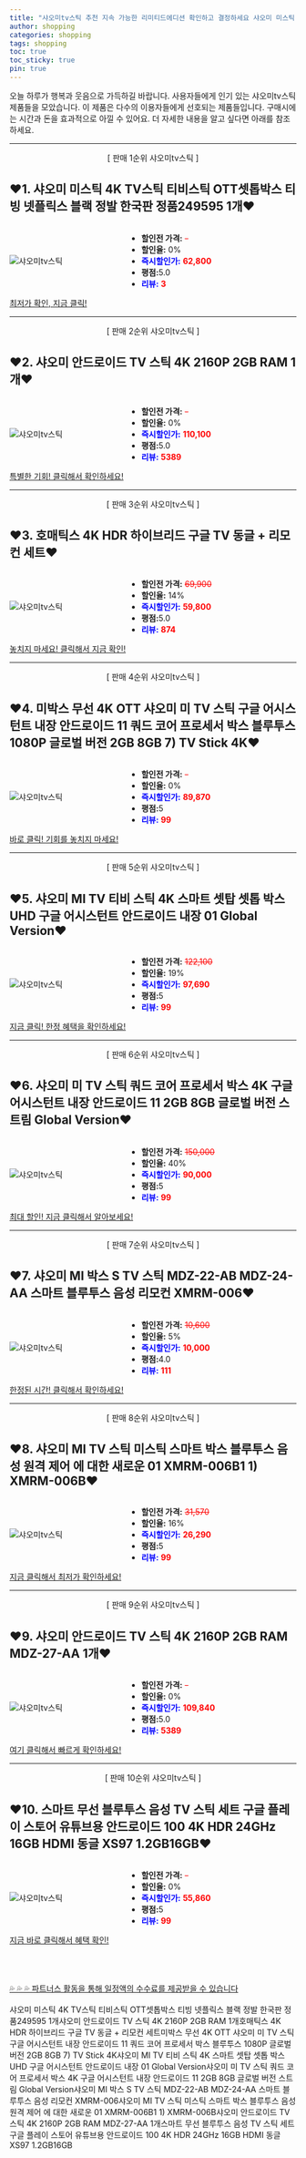 ```yaml
---
title: "샤오미tv스틱 추천 지속 가능한 리미티드에디션 확인하고 결정하세요 샤오미 미스틱 4K TV스틱 티비스틱"
author: shopping
categories: shopping
tags: shopping
toc: true
toc_sticky: true
pin: true
---
```

오늘 하루가 행복과 웃음으로 가득하길 바랍니다. 사용자들에게 인기 있는 샤오미tv스틱 제품들을 모았습니다. 이 제품은 다수의 이용자들에게 선호되는 제품들입니다. 구매시에는 시간과 돈을 효과적으로 아낄 수 있어요. 더 자세한 내용을 알고 싶다면 아래를 참조하세요.

---
<p class="toplist" style="margin: 0 auto; display: block; width: fit-content;">[ 판매 1순위 샤오미tv스틱 ]</p>

<h2><strong>❤️1. 샤오미 미스틱 4K TV스틱 티비스틱 OTT셋톱박스 티빙 넷플릭스 블랙 정발 한국판 정품249595 1개❤️</strong></h2>

<div style="display: flex; align-items: center;">
    <div style="flex: 0.4;">
        <img src="https://thumbnail10.coupangcdn.com/thumbnails/remote/230x230ex/image/vendor_inventory/ab70/90104767c338db7aa90f4280085ebaa70f5f75e2f7a96e2e878c919f3cd8.jpg" alt="샤오미tv스틱" style="max-width: 100%;">
    </div>
    <div style="flex: 0.6; margin-left: 10px;">
        <ul>
            <li><strong>할인전 가격:</strong> <del style="color: red;">-</del></li>
            <li><strong>할인율:</strong> 0%</li>
            <li><span style='color:blue'><strong>즉시할인가:</strong></span> <span style='color:red'><strong>62,800</strong></span></li>
            <li><strong>평점:</strong>5.0</li>
            <li><span style='color:blue'><strong>리뷰:</strong></span> <span style='color:red'><strong>3</strong></span></li>
        </ul>
    </div>
</div>
<div class="center">
    <a href="https://William4Davisa.github.io?lptag=AF9450613&subid=githubio&pageKey=7961008270&traceid=V0-153&itemId=22010065987&vendorItemId=89983258378" class="myButton">
        최저가 확인, 지금 클릭!
    </a>
</div>


---
<p class="toplist" style="margin: 0 auto; display: block; width: fit-content;">[ 판매 2순위 샤오미tv스틱 ]</p>

<h2><strong>❤️2. 샤오미 안드로이드 TV 스틱 4K 2160P 2GB RAM 1개❤️</strong></h2>

<div style="display: flex; align-items: center;">
    <div style="flex: 0.4;">
        <img src="https://thumbnail7.coupangcdn.com/thumbnails/remote/230x230ex/image/vendor_inventory/fbed/5e605098a49fb9fb9aed880e7044673707251d50530b00b1039eeff975fc.PNG" alt="샤오미tv스틱" style="max-width: 100%;">
    </div>
    <div style="flex: 0.6; margin-left: 10px;">
        <ul>
            <li><strong>할인전 가격:</strong> <del style="color: red;">-</del></li>
            <li><strong>할인율:</strong> 0%</li>
            <li><span style='color:blue'><strong>즉시할인가:</strong></span> <span style='color:red'><strong>110,100</strong></span></li>
            <li><strong>평점:</strong>5.0</li>
            <li><span style='color:blue'><strong>리뷰:</strong></span> <span style='color:red'><strong>5389</strong></span></li>
        </ul>
    </div>
</div>
<div class="center">
    <a href="https://William4Davisa.github.io?lptag=AF9450613&subid=githubio&pageKey=6472856298&traceid=V0-153&itemId=14135965667&vendorItemId=90740067380" class="myButton">
        특별한 기회! 클릭해서 확인하세요!
    </a>
</div>


---
<p class="toplist" style="margin: 0 auto; display: block; width: fit-content;">[ 판매 3순위 샤오미tv스틱 ]</p>

<h2><strong>❤️3. 호매틱스 4K HDR 하이브리드 구글 TV 동글 + 리모컨 세트❤️</strong></h2>

<div style="display: flex; align-items: center;">
    <div style="flex: 0.4;">
        <img src="https://thumbnail10.coupangcdn.com/thumbnails/remote/230x230ex/image/retail/images/1747509043030559-f9fb07cc-5e90-49e1-ad75-175a45f846cd.jpg" alt="샤오미tv스틱" style="max-width: 100%;">
    </div>
    <div style="flex: 0.6; margin-left: 10px;">
        <ul>
            <li><strong>할인전 가격:</strong> <del style="color: red;">69,900</del></li>
            <li><strong>할인율:</strong> 14%</li>
            <li><span style='color:blue'><strong>즉시할인가:</strong></span> <span style='color:red'><strong>59,800</strong></span></li>
            <li><strong>평점:</strong>5.0</li>
            <li><span style='color:blue'><strong>리뷰:</strong></span> <span style='color:red'><strong>874</strong></span></li>
        </ul>
    </div>
</div>
<div class="center">
    <a href="https://William4Davisa.github.io?lptag=AF9450613&subid=githubio&pageKey=7299791536&traceid=V0-153&itemId=18677360880&vendorItemId=85811606224" class="myButton">
        놓치지 마세요! 클릭해서 지금 확인!
    </a>
</div>


---
<p class="toplist" style="margin: 0 auto; display: block; width: fit-content;">[ 판매 4순위 샤오미tv스틱 ]</p>

<h2><strong>❤️4. 미박스 무선 4K OTT 샤오미 미 TV 스틱 구글 어시스턴트 내장 안드로이드 11 쿼드 코어 프로세서 박스 블루투스 1080P 글로벌 버전 2GB 8GB 7) TV Stick 4K❤️</strong></h2>

<div style="display: flex; align-items: center;">
    <div style="flex: 0.4;">
        <img src="https://thumbnail6.coupangcdn.com/thumbnails/remote/230x230ex/image/vendor_inventory/b580/13ca64bb3a89aec62a91f04fc269e52351078fece049bae5904ed39cefe4.jpg" alt="샤오미tv스틱" style="max-width: 100%;">
    </div>
    <div style="flex: 0.6; margin-left: 10px;">
        <ul>
            <li><strong>할인전 가격:</strong> <del style="color: red;">-</del></li>
            <li><strong>할인율:</strong> 0%</li>
            <li><span style='color:blue'><strong>즉시할인가:</strong></span> <span style='color:red'><strong>89,870</strong></span></li>
            <li><strong>평점:</strong>5</li>
            <li><span style='color:blue'><strong>리뷰:</strong></span> <span style='color:red'><strong>99</strong></span></li>
        </ul>
    </div>
</div>
<div class="center">
    <a href="https://William4Davisa.github.io?lptag=AF9450613&subid=githubio&pageKey=8210407370&traceid=V0-153&itemId=23563020411&vendorItemId=90588987353" class="myButton">
        바로 클릭! 기회를 놓치지 마세요!
    </a>
</div>


---
<p class="toplist" style="margin: 0 auto; display: block; width: fit-content;">[ 판매 5순위 샤오미tv스틱 ]</p>

<h2><strong>❤️5. 샤오미 MI TV 티비 스틱 4K 스마트 셋탑 셋톱 박스 UHD 구글 어시스턴트 안드로이드 내장 01 Global Version❤️</strong></h2>

<div style="display: flex; align-items: center;">
    <div style="flex: 0.4;">
        <img src="https://thumbnail7.coupangcdn.com/thumbnails/remote/230x230ex/image/vendor_inventory/f082/f350a7e7c419194b2df3872238322b23bbc208caa51ae0062c5b50cdd590.jpg" alt="샤오미tv스틱" style="max-width: 100%;">
    </div>
    <div style="flex: 0.6; margin-left: 10px;">
        <ul>
            <li><strong>할인전 가격:</strong> <del style="color: red;">122,100</del></li>
            <li><strong>할인율:</strong> 19%</li>
            <li><span style='color:blue'><strong>즉시할인가:</strong></span> <span style='color:red'><strong>97,690</strong></span></li>
            <li><strong>평점:</strong>5</li>
            <li><span style='color:blue'><strong>리뷰:</strong></span> <span style='color:red'><strong>99</strong></span></li>
        </ul>
    </div>
</div>
<div class="center">
    <a href="https://William4Davisa.github.io?lptag=AF9450613&subid=githubio&pageKey=7042054901&traceid=V0-153&itemId=17418265804&vendorItemId=85257328353" class="myButton">
        지금 클릭! 한정 혜택을 확인하세요!
    </a>
</div>


---
<p class="toplist" style="margin: 0 auto; display: block; width: fit-content;">[ 판매 6순위 샤오미tv스틱 ]</p>

<h2><strong>❤️6. 샤오미 미 TV 스틱 쿼드 코어 프로세서 박스 4K 구글 어시스턴트 내장 안드로이드 11 2GB 8GB 글로벌 버전 스트림 Global Version❤️</strong></h2>

<div style="display: flex; align-items: center;">
    <div style="flex: 0.4;">
        <img src="https://thumbnail9.coupangcdn.com/thumbnails/remote/230x230ex/image/vendor_inventory/280e/c4ed0ca22d2707b2c589304f861dbb1f6967282fc57d77180afe125c0536.jpg" alt="샤오미tv스틱" style="max-width: 100%;">
    </div>
    <div style="flex: 0.6; margin-left: 10px;">
        <ul>
            <li><strong>할인전 가격:</strong> <del style="color: red;">150,000</del></li>
            <li><strong>할인율:</strong> 40%</li>
            <li><span style='color:blue'><strong>즉시할인가:</strong></span> <span style='color:red'><strong>90,000</strong></span></li>
            <li><strong>평점:</strong>5</li>
            <li><span style='color:blue'><strong>리뷰:</strong></span> <span style='color:red'><strong>99</strong></span></li>
        </ul>
    </div>
</div>
<div class="center">
    <a href="https://William4Davisa.github.io?lptag=AF9450613&subid=githubio&pageKey=7042032351&traceid=V0-153&itemId=17418174120&vendorItemId=90770710846" class="myButton">
        최대 할인! 지금 클릭해서 알아보세요!
    </a>
</div>


---
<p class="toplist" style="margin: 0 auto; display: block; width: fit-content;">[ 판매 7순위 샤오미tv스틱 ]</p>

<h2><strong>❤️7. 샤오미 MI 박스 S TV 스틱 MDZ-22-AB MDZ-24-AA 스마트 블루투스 음성 리모컨 XMRM-006❤️</strong></h2>

<div style="display: flex; align-items: center;">
    <div style="flex: 0.4;">
        <img src="https://thumbnail6.coupangcdn.com/thumbnails/remote/230x230ex/image/vendor_inventory/fee9/bf5679ecfb79cb1acc98acbeb33513cc75e194a290292c1c71cd81ca7196.jpg" alt="샤오미tv스틱" style="max-width: 100%;">
    </div>
    <div style="flex: 0.6; margin-left: 10px;">
        <ul>
            <li><strong>할인전 가격:</strong> <del style="color: red;">10,600</del></li>
            <li><strong>할인율:</strong> 5%</li>
            <li><span style='color:blue'><strong>즉시할인가:</strong></span> <span style='color:red'><strong>10,000</strong></span></li>
            <li><strong>평점:</strong>4.0</li>
            <li><span style='color:blue'><strong>리뷰:</strong></span> <span style='color:red'><strong>111</strong></span></li>
        </ul>
    </div>
</div>
<div class="center">
    <a href="https://William4Davisa.github.io?lptag=AF9450613&subid=githubio&pageKey=6579037987&traceid=V0-153&itemId=14797353521&vendorItemId=90597419758" class="myButton">
        한정된 시간! 클릭해서 확인하세요!
    </a>
</div>


---
<p class="toplist" style="margin: 0 auto; display: block; width: fit-content;">[ 판매 8순위 샤오미tv스틱 ]</p>

<h2><strong>❤️8. 샤오미 MI TV 스틱 미스틱 스마트 박스 블루투스 음성 원격 제어 에 대한 새로운 01 XMRM-006B1 1) XMRM-006B❤️</strong></h2>

<div style="display: flex; align-items: center;">
    <div style="flex: 0.4;">
        <img src="https://thumbnail6.coupangcdn.com/thumbnails/remote/230x230ex/image/vendor_inventory/1598/46af16f1ac56b9e4e9b46a2c77f0023920b76c0d0e39851adb9866e0e4a2.jpg" alt="샤오미tv스틱" style="max-width: 100%;">
    </div>
    <div style="flex: 0.6; margin-left: 10px;">
        <ul>
            <li><strong>할인전 가격:</strong> <del style="color: red;">31,570</del></li>
            <li><strong>할인율:</strong> 16%</li>
            <li><span style='color:blue'><strong>즉시할인가:</strong></span> <span style='color:red'><strong>26,290</strong></span></li>
            <li><strong>평점:</strong>5</li>
            <li><span style='color:blue'><strong>리뷰:</strong></span> <span style='color:red'><strong>99</strong></span></li>
        </ul>
    </div>
</div>
<div class="center">
    <a href="https://William4Davisa.github.io?lptag=AF9450613&subid=githubio&pageKey=7072858202&traceid=V0-153&itemId=17569830193&vendorItemId=90719894824" class="myButton">
        지금 클릭해서 최저가 확인하세요!
    </a>
</div>


---
<p class="toplist" style="margin: 0 auto; display: block; width: fit-content;">[ 판매 9순위 샤오미tv스틱 ]</p>

<h2><strong>❤️9. 샤오미 안드로이드 TV 스틱 4K 2160P 2GB RAM MDZ-27-AA 1개❤️</strong></h2>

<div style="display: flex; align-items: center;">
    <div style="flex: 0.4;">
        <img src="https://thumbnail7.coupangcdn.com/thumbnails/remote/230x230ex/image/vendor_inventory/1ef7/bf94cf0a825b10f725d7311622ba863466eea125580136c63467c43cf94f.png" alt="샤오미tv스틱" style="max-width: 100%;">
    </div>
    <div style="flex: 0.6; margin-left: 10px;">
        <ul>
            <li><strong>할인전 가격:</strong> <del style="color: red;">-</del></li>
            <li><strong>할인율:</strong> 0%</li>
            <li><span style='color:blue'><strong>즉시할인가:</strong></span> <span style='color:red'><strong>109,840</strong></span></li>
            <li><strong>평점:</strong>5.0</li>
            <li><span style='color:blue'><strong>리뷰:</strong></span> <span style='color:red'><strong>5389</strong></span></li>
        </ul>
    </div>
</div>
<div class="center">
    <a href="https://William4Davisa.github.io?lptag=AF9450613&subid=githubio&pageKey=6472856298&traceid=V0-153&itemId=21623148453&vendorItemId=90073539811" class="myButton">
        여기 클릭해서 빠르게 확인하세요!
    </a>
</div>


---
<p class="toplist" style="margin: 0 auto; display: block; width: fit-content;">[ 판매 10순위 샤오미tv스틱 ]</p>

<h2><strong>❤️10. 스마트 무선 블루투스 음성 TV 스틱 세트 구글 플레이 스토어 유튜브용 안드로이드 100 4K HDR 24GHz 16GB HDMI 동글 XS97 1.2GB16GB❤️</strong></h2>

<div style="display: flex; align-items: center;">
    <div style="flex: 0.4;">
        <img src="https://thumbnail8.coupangcdn.com/thumbnails/remote/230x230ex/image/vendor_inventory/111c/57fc1f19c45f17b5a5cfd95adf3bc563808bd5f7c832a3ba5e64cc48d423.jpg" alt="샤오미tv스틱" style="max-width: 100%;">
    </div>
    <div style="flex: 0.6; margin-left: 10px;">
        <ul>
            <li><strong>할인전 가격:</strong> <del style="color: red;">-</del></li>
            <li><strong>할인율:</strong> 0%</li>
            <li><span style='color:blue'><strong>즉시할인가:</strong></span> <span style='color:red'><strong>55,860</strong></span></li>
            <li><strong>평점:</strong>5</li>
            <li><span style='color:blue'><strong>리뷰:</strong></span> <span style='color:red'><strong>99</strong></span></li>
        </ul>
    </div>
</div>
<div class="center">
    <a href="https://William4Davisa.github.io?lptag=AF9450613&subid=githubio&pageKey=7806552558&traceid=V0-153&itemId=21158247863&vendorItemId=88391348272" class="myButton">
        지금 바로 클릭해서 혜택 확인!
    </a>
</div>

<br><br><br>[💦 💦 💦 파트너스 활동을 통해 일정액의 수수료를 제공받을 수 있습니다](https://link.coupang.com/a/bcpT2c)<br><br>샤오미 미스틱 4K TV스틱 티비스틱 OTT셋톱박스 티빙 넷플릭스 블랙 정발 한국판 정품249595 1개샤오미 안드로이드 TV 스틱 4K 2160P 2GB RAM 1개호매틱스 4K HDR 하이브리드 구글 TV 동글 + 리모컨 세트미박스 무선 4K OTT 샤오미 미 TV 스틱 구글 어시스턴트 내장 안드로이드 11 쿼드 코어 프로세서 박스 블루투스 1080P 글로벌 버전 2GB 8GB 7) TV Stick 4K샤오미 MI TV 티비 스틱 4K 스마트 셋탑 셋톱 박스 UHD 구글 어시스턴트 안드로이드 내장 01 Global Version샤오미 미 TV 스틱 쿼드 코어 프로세서 박스 4K 구글 어시스턴트 내장 안드로이드 11 2GB 8GB 글로벌 버전 스트림 Global Version샤오미 MI 박스 S TV 스틱 MDZ-22-AB MDZ-24-AA 스마트 블루투스 음성 리모컨 XMRM-006샤오미 MI TV 스틱 미스틱 스마트 박스 블루투스 음성 원격 제어 에 대한 새로운 01 XMRM-006B1 1) XMRM-006B샤오미 안드로이드 TV 스틱 4K 2160P 2GB RAM MDZ-27-AA 1개스마트 무선 블루투스 음성 TV 스틱 세트 구글 플레이 스토어 유튜브용 안드로이드 100 4K HDR 24GHz 16GB HDMI 동글 XS97 1.2GB16GB
